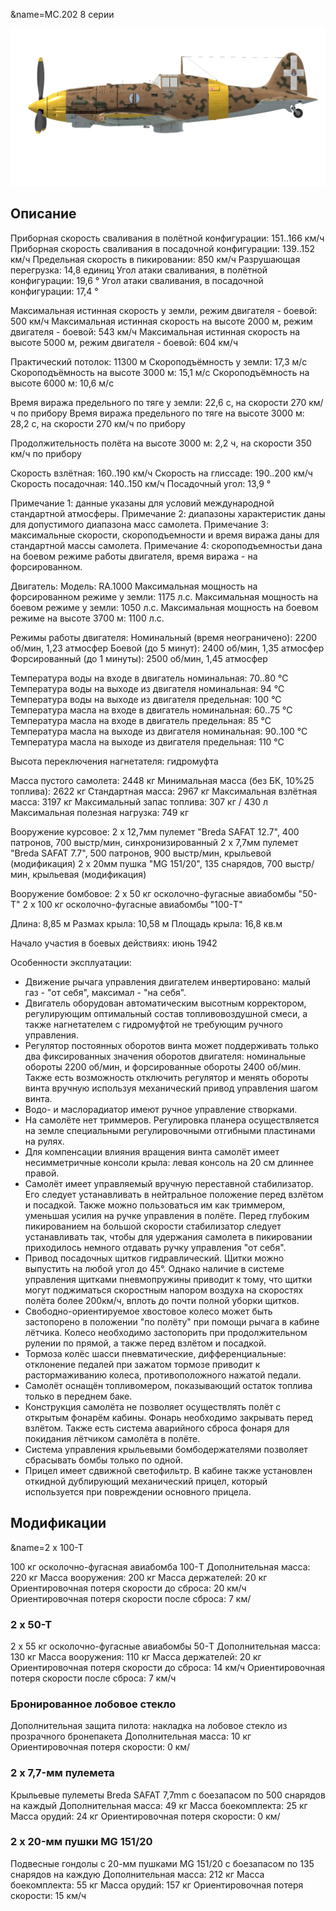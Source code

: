 &name=MC.202 8 серии

![mc202s8](../images/mc202s8.png)

## Описание

Приборная скорость сваливания в полётной конфигурации: 151..166 км/ч
Приборная скорость сваливания в посадочной конфигурации: 139..152 км/ч
Предельная скорость в пикировании: 850 км/ч
Разрушающая перегрузка: 14,8 единиц
Угол атаки сваливания, в полётной конфигурации: 19,6 °
Угол атаки сваливания, в посадочной конфигурации: 17,4 °

Максимальная истинная скорость у земли, режим двигателя - боевой: 500 км/ч
Максимальная истинная скорость на высоте 2000 м, режим двигателя - боевой: 543 км/ч
Максимальная истинная скорость на высоте 5000 м, режим двигателя - боевой: 604 км/ч

Практический потолок: 11300 м
Скороподъёмность у земли: 17,3 м/с
Скороподъёмность на высоте 3000 м: 15,1 м/с
Скороподъёмность на высоте 6000 м: 10,6 м/с

Время виража предельного по тяге у земли: 22,6 с, на скорости 270 км/ч по прибору
Время виража предельного по тяге на высоте 3000 м: 28,2 с, на скорости 270 км/ч по прибору

Продолжительность полёта на высоте 3000 м: 2,2 ч, на скорости 350 км/ч по прибору

Скорость взлётная: 160..190 км/ч
Скорость на глиссаде: 190..200 км/ч
Скорость посадочная: 140..150 км/ч
Посадочный угол: 13,9 °

Примечание 1: данные указаны для условий международной стандартной атмосферы.
Примечание 2: диапазоны характеристик даны для допустимого диапазона масс самолета.
Примечание 3: максимальные скорости, скороподъемности и время виража даны для стандартной массы самолета.
Примечание 4: скороподъемностьи дана на боевом режиме работы двигателя, время виража - на форсированном.

Двигатель:
Модель: RA.1000
Максимальная мощность на форсированном режиме у земли: 1175 л.с.
Максимальная мощность на боевом режиме у земли: 1050 л.с.
Максимальная мощность на боевом режиме на высоте 3700 м: 1100 л.с.

Режимы работы двигателя:
Номинальный (время неограничено): 2200 об/мин, 1,23 атмосфер
Боевой (до 5 минут): 2400 об/мин, 1,35 атмосфер
Форсированный (до 1 минуты): 2500 об/мин, 1,45 атмосфер

Температура воды на входе в двигатель номинальная: 70..80 °С
Температура воды на выходе из двигателя номинальная: 94 °С
Температура воды на выходе из двигателя предельная: 100 °С
Температура масла на входе в двигатель номинальная: 60..75 °С
Температура масла на входе в двигатель предельная: 85 °С
Температура масла на выходе из двигателя номинальная: 90..100 °С
Температура масла на выходе из двигателя предельная: 110 °С

Высота переключения нагнетателя: гидромуфта 

Масса пустого самолета: 2448 кг
Минимальная масса (без БК, 10%25 топлива): 2622 кг
Стандартная масса: 2967 кг
Максимальная взлётная масса: 3197 кг
Максимальный запас топлива: 307 кг / 430 л
Максимальная полезная нагрузка: 749 кг

Вооружение курсовое:
2 x 12,7мм пулемет "Breda SAFAT 12.7", 400 патронов, 700 выстр/мин, синхронизированный
2 x 7,7мм пулемет "Breda SAFAT 7.7", 500 патронов, 900 выстр/мин, крыльевой (модификация)
2 x 20мм пушка "MG 151/20", 135 снарядов, 700 выстр/мин, крыльевая (модификация)

Вооружение бомбовое:
2 x 50 кг осколочно-фугасные авиабомбы "50-T"
2 x 100 кг осколочно-фугасные авиабомбы "100-T"

Длина: 8,85 м
Размах крыла: 10,58 м
Площадь крыла: 16,8 кв.м

Начало участия в боевых действиях: июнь 1942

Особенности эксплуатации:
- Движение рычага управления двигателем инвертировано: малый газ - "от себя", максимал - "на себя".
- Двигатель оборудован автоматическим высотным корректором, регулирующим оптимальный состав топливовоздушной смеси, а также нагнетателем с гидромуфтой не требующим ручного управления.
- Регулятор постоянных оборотов винта может поддерживать только два фиксированных значения оборотов двигателя: номинальные обороты 2200 об/мин, и форсированные обороты 2400 об/мин. Также есть возможность отключить регулятор и менять обороты винта вручную используя механический привод управления шагом винта.
- Водо- и маслорадиатор имеют ручное управление створками.
- На самолёте нет триммеров. Регулировка планера осуществляется на земле специальными регулировочными отгибными пластинами на рулях.
- Для компенсации влияния вращения винта самолёт имеет несимметричные консоли крыла: левая консоль на 20 см длиннее правой.
- Самолёт имеет управляемый вручную переставной стабилизатор. Его следует устанавливать в нейтральное положение перед взлётом и посадкой. Также можно пользоваться им как триммером, уменьшая усилия на ручке управления в полёте. Перед глубоким пикированием на большой скорости стабилизатор следует устанавливать так, чтобы для удержания самолета в пикировании приходилось немного отдавать ручку управления "от себя".
- Привод посадочных щитков гидравлический. Щитки можно выпустить на любой угол до 45°. Однако наличие в системе управления щитками пневмопружины приводит к тому, что щитки могут поджиматься скоростным напором воздуха на скоростях полёта более 200км/ч, вплоть до почти полной уборки щитков.
- Свободно-ориентируемое хвостовое колесо может быть застопорено в положении "по полёту" при помощи рычага в кабине лётчика. Колесо необходимо застопорить при продолжительном рулении по прямой, а также перед взлётом и посадкой.
- Тормоза колёс шасси пневматические, дифференциальные: отклонение педалей при зажатом тормозе приводит к растормаживанию колеса, противоположного нажатой педали.
- Самолёт оснащён топливомером, показывающий остаток топлива только в переднем баке.
- Конструкция самолёта не позволяет осуществлять полёт с открытым фонарём кабины. Фонарь необходимо закрывать перед взлётом. Также есть система аварийного сброса фонаря для покидания лётчиком самолёта в полёте.
- Система управления крыльевыми бомбодержателями позволяет сбрасывать бомбы только по одной.
- Прицел имеет сдвижной светофильтр. В кабине также установлен откидной дублирующий механический прицел, который используется при повреждении основного прицела.

## Модификации
&name=2 x 100-T

100 кг осколочно-фугасная авиабомба 100-T
Дополнительная масса: 220 кг
Масса вооружения: 200 кг
Масса держателей: 20 кг
Ориентировочная потеря скорости до сброса: 20 км/ч
Ориентировочная потеря скорости после сброса: 7 км/
### 2 x 50-T

2 x 55 кг осколочно-фугасные авиабомбы 50-T
Дополнительная масса: 130 кг
Масса вооружения: 110 кг
Масса держателей: 20 кг
Ориентировочная потеря скорости до сброса: 14 км/ч
Ориентировочная потеря скорости после сброса: 7 км/ч
### Бронированное лобовое стекло

Дополнительная защита пилота: накладка на лобовое стекло из прозрачного бронепакета
Дополнительная масса: 10 кг
Ориентировочная потеря скорости: 0 км/
### 2 x 7,7-мм пулемета

Крыльевые пулеметы Breda SAFAT 7,7mm с боезапасом по 500 снарядов на каждый
Дополнительная масса: 49 кг
Масса боекомплекта: 25 кг
Масса орудий: 24 кг
Ориентировочная потеря скорости: 0 км/
### 2 x 20-мм пушки MG 151/20

Подвесные гондолы с 20-мм пушками MG 151/20 с боезапасом по 135 снарядов на каждую
Дополнительная масса: 212 кг
Масса боекомплекта: 55 кг
Масса орудий: 157 кг
Ориентировочная потеря скорости: 15 км/ч
